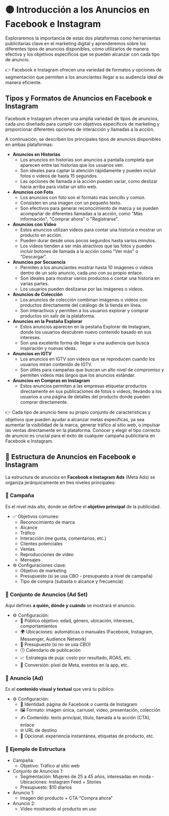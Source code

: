 # 🟡 Introducción a los Anuncios en Facebook e Instagram
Exploraremos la importancia de estas dos plataformas como herramientas publicitarias clave en el marketing digital y aprenderemos sobre los diferentes tipos de anuncios disponibles, cómo utilizarlos de manera efectiva y los objetivos específicos que se pueden alcanzar con cada tipo de anuncio. 

👉 Facebook e Instagram ofrecen una variedad de formatos y opciones de segmentación que permiten a los anunciantes llegar a su audiencia ideal de manera eficiente.

## Tipos y Formatos de Anuncios en Facebook e Instagram
Facebook e Instagram ofrecen una amplia variedad de tipos de anuncios, cada uno diseñado para cumplir con objetivos específicos de marketing y proporcionar diferentes opciones de interacción y llamadas a la acción. 

A continuación, se describen los principales tipos de anuncios disponibles en ambas plataformas:
- **Anuncios en Historias**
    - Los anuncios en historias son anuncios a pantalla completa que aparecen entre las historias que los usuarios ven. 
    - Son ideales para captar la atención rápidamente y pueden incluir fotos o videos de hasta 15 segundos. 
    - Las opciones de llamada a la acción pueden variar, como deslizar hacia arriba para visitar un sitio web.
- **Anuncios con Foto**
    - Los anuncios con foto son el formato más sencillo y común. 
    - Consisten en una imagen con un pequeño texto. 
    - Son efectivos para generar reconocimiento de marca y se pueden acompañar de diferentes llamadas a la acción, como "Más información", "Comprar ahora" o "Registrarse".
- **Anuncios con Video**
    - Estos anuncios utilizan videos para contar una historia o mostrar un producto en acción. 
    - Pueden durar desde unos pocos segundos hasta varios minutos. 
    - Los videos tienden a ser más atractivos que las fotos y pueden incluir botones de llamada a la acción como "Ver más" o "Descargar".
- **Anuncios por Secuencia**
    - Permiten a los anunciantes mostrar hasta 10 imágenes o videos dentro de un solo anuncio, cada uno con su propio enlace. 
    - Son ideales para mostrar varios productos o contar una historia en varias partes. 
    - Los usuarios pueden deslizarse por las imágenes o videos.
- **Anuncios de Colección**
    - Los anuncios de colección combinan imágenes o videos con productos directamente del catálogo de la tienda en línea. 
    - Son interactivos y permiten a los usuarios explorar y comprar productos sin salir de la plataforma.
- **Anuncios en la Pestaña Explorar**
    - Estos anuncios aparecen en la pestaña Explorar de Instagram, donde los usuarios descubren nuevo contenido basado en sus intereses. 
    - Son una excelente forma de llegar a una audiencia que busca inspiración y nuevas ideas.
- **Anuncios en IGTV**
    - Los anuncios en IGTV son videos que se reproducen cuando los usuarios miran contenido de IGTV. 
    - Son útiles para campañas que buscan un alto nivel de compromiso y permiten videos más largos que los anuncios estándar.
- **Anuncios en Compras en Instagram**  
    - Estos anuncios permiten a las empresas etiquetar productos directamente en sus publicaciones de fotos o videos, llevando a los usuarios a una página de detalles del producto donde pueden comprar directamente.

👉 Cada tipo de anuncio tiene su propio conjunto de características y objetivos que pueden ayudar a alcanzar metas específicas, ya sea aumentar la visibilidad de la marca, generar tráfico al sitio web, o impulsar las ventas directamente en la plataforma. Conocer y elegir el tipo correcto de anuncio es crucial para el éxito de cualquier campaña publicitaria en Facebook e Instagram.

## 📣 Estructura de Anuncios en Facebook e Instagram

La estructura de anuncios en **Facebook e Instagram Ads** (Meta Ads) se organiza jerárquicamente en tres niveles principales:

### 🔷 Campaña

Es el nivel más alto, donde se define el **objetivo principal** de la publicidad.
- ✅ Objetivos comunes:
    - Reconocimiento de marca
    - Alcance
    - Tráfico
    - Interacción (me gusta, comentarios, etc.)
    - Clientes potenciales
    - Ventas
    - Reproducciones de video
    - Mensajes
- ⚙️ Configuraciones clave:
    - Objetivo de marketing
    - Presupuesto (si se usa CBO - presupuesto a nivel de campaña)
    - Tipo de compra (subasta o alcance y frecuencia)

### 🔷 Conjunto de Anuncios (Ad Set)

Aquí defines **a quién, dónde y cuándo** se mostrará el anuncio.
- ⚙️ Configuración:
    - 🎯 Público objetivo: edad, género, ubicación, intereses, comportamientos
    - 🌍 Ubicaciones: automáticas o manuales (Facebook, Instagram, Messenger, Audience Network)
    - 💸 Presupuesto (si no se usa CBO)
    - 🕒 Calendario de publicación
    - 📈 Estrategia de puja: costo por resultado, ROAS, etc.
    - 🎯 Conversión: píxel de Meta, eventos en la app, etc.

### 🔷 Anuncio (Ad)

Es el **contenido visual y textual** que verá tu público.

- ⚙️ Configuración:
    - 👤 Identidad: página de Facebook o cuenta de Instagram
    - 🖼️ Formato: imagen única, carrusel, video, presentación, colección
    - ✍️ Contenido: texto principal, título, llamada a la acción (CTA), enlace
    - 🌐 URL de destino
    - 🧰 Opcional: experiencia instantánea, etiquetas de producto, etc.


### 📝 Ejemplo de Estructura
- Campaña:
    - Objetivo: Tráfico al sitio web
- Conjunto de Anuncios 1:
    - Segmentación: Mujeres de 25 a 45 años, interesadas en moda
     -Ubicaciones: Instagram Feed + Stories
    - Presupuesto: $10 diarios
- Anuncio 1:
    - Imagen del producto + CTA “Compra ahora”
- Anuncio 2:
    - Video mostrando el producto en uso